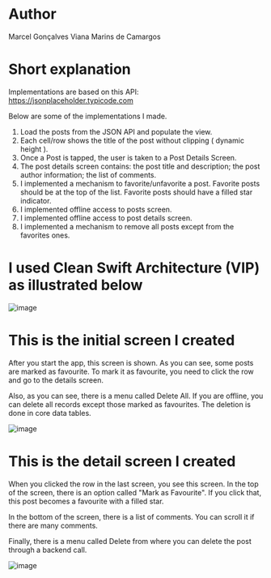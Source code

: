 # Author

Marcel Gonçalves Viana Marins de Camargos

# Short explanation

Implementations are based on this API: https://jsonplaceholder.typicode.com

Below are some of the implementations I made.

1. Load the posts from the JSON API and populate the view.
2. Each cell/row shows the title of the post without clipping ( dynamic height ).
3. Once a Post is tapped, the user is taken to a Post Details Screen.
4. The post details screen contains: the post title and description; the post author information; the list of comments.
5. I implemented a mechanism to favorite/unfavorite a post. Favorite posts should be at the top of the list. Favorite posts should have a filled star indicator.
6. I implemented offline access to posts screen.
7. I implemented offline access to post details screen.
8. I implemented a mechanism to remove all posts except from the favorites ones.


# I used Clean Swift Architecture (VIP) as illustrated below


![image](https://user-images.githubusercontent.com/19171477/216327968-ded1ba67-8aae-40a6-9a5b-e369ed764786.png)


# This is the initial screen I created

After you start the app, this screen is shown. As you can see, some posts are marked as favourite. To mark it as favourite, you need to click the row and go to the details screen.

Also, as you can see, there is a menu called Delete All. If you are offline, you can delete all records except those marked as favourites. The deletion is done in core data tables.

![image](https://user-images.githubusercontent.com/19171477/216733803-9e2b604c-8406-40ab-aca8-8a327885a7a2.png)


# This is the detail screen I created

When you clicked the row in the last screen, you see this screen. In the top of the screen, there is an option called "Mark as Favourite". If you click that, this post becomes a favourite with a filled star.

In the bottom of the screen, there is a list of comments. You can scroll it if there are many comments.

Finally, there is a menu called Delete from where you can delete the post through a backend call.

![image](https://user-images.githubusercontent.com/19171477/215658141-b73c7305-14a4-4f0c-9887-28112ef95e00.png)

